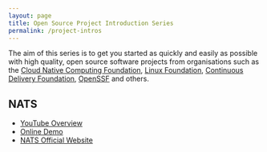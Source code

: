```yaml
---
layout: page
title: Open Source Project Introduction Series
permalink: /project-intros
---
```


The aim of this series is to get you started as quickly and easily as possible with high quality, open source software projects from organisations such as the [Cloud Native Computing Foundation](https://www.cncf.io), [Linux Foundation](https://www.linuxfoundation.org), [Continuous Delivery Foundation](https://cd.foundation), [OpenSSF](https://openssf.org) and others.

<!--
  Uncomment and replace when video is available

<iframe width="560" height="315" src="https://example.com" title="YouTube video player" frameborder="0" allow="accelerometer; autoplay; clipboard-write; encrypted-media; gyroscope; picture-in-picture" allowfullscreen></iframe>
-->

## NATS

<!--
  Uncomment and replace when video is available
<iframe width="560" height="315" src="https://www.example.com" title="YouTube video player" frameborder="0" allow="accelerometer; autoplay; clipboard-write; encrypted-media; gyroscope; picture-in-picture" allowfullscreen></iframe>
-->

- [YouTube Overview](https://example.com)
- [Online Demo](https://example.com)
- [NATS Official Website](https://nats.io)